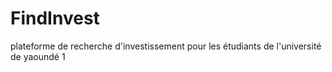 # FindInvest
plateforme de recherche d'investissement pour les étudiants de l'université de yaoundé 1
